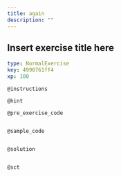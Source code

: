 ```yaml
---
title: again
description: ""
---
```


## Insert exercise title here

```yaml
type: NormalExercise
key: 4990761ff4
xp: 100
```



`@instructions`


`@hint`


`@pre_exercise_code`
```{r}

```

`@sample_code`
```{r}

```

`@solution`
```{r}

```

`@sct`
```{r}

```
